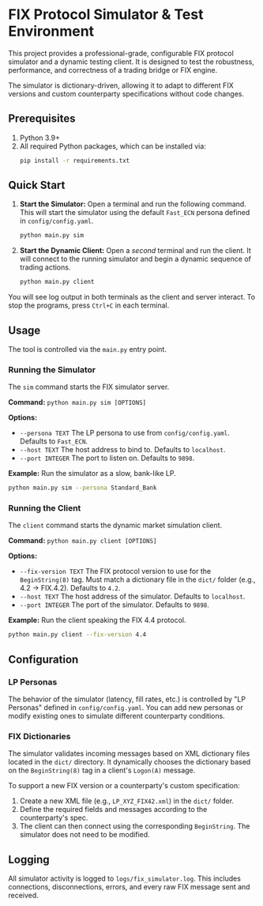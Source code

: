 # FIX Protocol Simulator & Test Environment

This project provides a professional-grade, configurable FIX protocol simulator and a dynamic testing client. It is designed to test the robustness, performance, and correctness of a trading bridge or FIX engine.

The simulator is dictionary-driven, allowing it to adapt to different FIX versions and custom counterparty specifications without code changes.

## Prerequisites

1.  Python 3.9+
2.  All required Python packages, which can be installed via:
    ```bash
    pip install -r requirements.txt
    ```

## Quick Start

1.  **Start the Simulator:** Open a terminal and run the following command. This will start the simulator using the default `Fast_ECN` persona defined in `config/config.yaml`.

    ```bash
    python main.py sim
    ```

2.  **Start the Dynamic Client:** Open a *second* terminal and run the client. It will connect to the running simulator and begin a dynamic sequence of trading actions.

    ```bash
    python main.py client
    ```

You will see log output in both terminals as the client and server interact. To stop the programs, press `Ctrl+C` in each terminal.

## Usage

The tool is controlled via the `main.py` entry point.

### Running the Simulator

The `sim` command starts the FIX simulator server.

**Command:**
`python main.py sim [OPTIONS]`

**Options:**
*   `--persona TEXT` The LP persona to use from `config/config.yaml`. Defaults to `Fast_ECN`.
*   `--host TEXT` The host address to bind to. Defaults to `localhost`.
*   `--port INTEGER` The port to listen on. Defaults to `9898`.

**Example:** Run the simulator as a slow, bank-like LP.
```bash
python main.py sim --persona Standard_Bank
```

### Running the Client

The `client` command starts the dynamic market simulation client.

**Command:**
`python main.py client [OPTIONS]`

**Options:**
*   `--fix-version TEXT` The FIX protocol version to use for the `BeginString(8)` tag. Must match a dictionary file in the `dict/` folder (e.g., 4.2 -> FIX.4.2). Defaults to `4.2`.
*   `--host TEXT` The host address of the simulator. Defaults to `localhost`.
*   `--port INTEGER` The port of the simulator. Defaults to `9898`.

**Example:** Run the client speaking the FIX 4.4 protocol.
```bash
python main.py client --fix-version 4.4
```

## Configuration

### LP Personas

The behavior of the simulator (latency, fill rates, etc.) is controlled by "LP Personas" defined in `config/config.yaml`. You can add new personas or modify existing ones to simulate different counterparty conditions.

### FIX Dictionaries

The simulator validates incoming messages based on XML dictionary files located in the `dict/` directory. It dynamically chooses the dictionary based on the `BeginString(8)` tag in a client's `Logon(A)` message.

To support a new FIX version or a counterparty's custom specification:
1.  Create a new XML file (e.g., `LP_XYZ_FIX42.xml`) in the `dict/` folder.
2.  Define the required fields and messages according to the counterparty's spec.
3.  The client can then connect using the corresponding `BeginString`. The simulator does not need to be modified.

## Logging

All simulator activity is logged to `logs/fix_simulator.log`. This includes connections, disconnections, errors, and every raw FIX message sent and received.